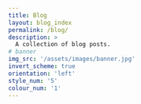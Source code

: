 ```yaml
---
title: Blog
layout: blog_index
permalink: /blog/
description: >
  A collection of blog posts.
# banner
img_src: '/assets/images/banner.jpg'
invert_scheme: true
orientation: 'left'
style_num: '5'
colour_num: '1'
---
```

